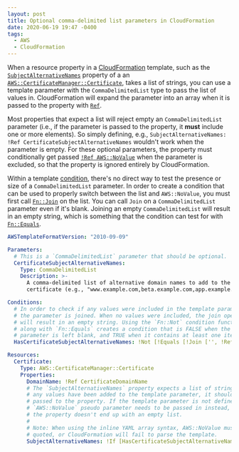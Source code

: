 ```yaml
---
layout: post
title: Optional comma-delimited list parameters in CloudFormation
date: 2020-06-19 19:47 -0400
tags:
  - AWS
  - CloudFormation
---
```


When a resource property in a [CloudFormation](https://aws.amazon.com/cloudformation/) template, such as the [`SubjectAlternativeNames`](https://docs.aws.amazon.com/AWSCloudFormation/latest/UserGuide/aws-resource-certificatemanager-certificate.html#cfn-certificatemanager-certificate-subjectalternativenames) property of a an [`AWS::CertificateManager::Certificate`](https://docs.aws.amazon.com/AWSCloudFormation/latest/UserGuide/aws-resource-certificatemanager-certificate.html#cfn-certificatemanager-certificate-subjectalternativenames), takes a list of strings, you can use a template parameter with the `CommaDelimitedList` type to pass the list of values in. CloudFormation will expand the parameter into an array when it is passed to the property with [`Ref`](https://docs.aws.amazon.com/AWSCloudFormation/latest/UserGuide/intrinsic-function-reference-ref.html).

Most properties that expect a list will reject empty an `CommaDelimitedList` parameter (i.e., if the parameter is passed to the property, it **must** include one or more elements). So simply defining, e.g., `SubjectAlternativeNames: !Ref CertificateSubjectAlternativeNames` wouldn't work when the parameter is empty. For these optional parameters, the property must conditionally get passed [`!Ref AWS::NoValue`](https://docs.aws.amazon.com/AWSCloudFormation/latest/UserGuide/pseudo-parameter-reference.html#cfn-pseudo-param-novalue) when the parameter is excluded, so that the property is ignored entirely by CloudFormation.

Within a template [condition](https://docs.aws.amazon.com/AWSCloudFormation/latest/UserGuide/conditions-section-structure.html), there's no direct way to test the presence or size of a `CommaDelimitedList` parameter. In order to create a condition that can be used to properly switch between the list and `AWS::NoValue`, you must first call [`Fn::Join`](https://docs.aws.amazon.com/AWSCloudFormation/latest/UserGuide/intrinsic-function-reference-join.html) on the list. You can call `Join` on a `CommaDelimitedList` parameter even if it's blank. Joining an empty `CommaDelimitedList` will result in an empty string, which is something that the condition can test for with [`Fn::Equals`](https://docs.aws.amazon.com/AWSCloudFormation/latest/UserGuide/intrinsic-function-reference-conditions.html#intrinsic-function-reference-conditions-equals).

```yaml
AWSTemplateFormatVersion: "2010-09-09"

Parameters:
  # This is a `CommaDelimitedList` parameter that should be optional.
  CertificateSubjectAlternativeNames:
    Type: CommaDelimitedList
    Description: >-
      A comma-delimited list of alternative domain names to add to the
      certificate (e.g., "www.example.com,beta.example.com,app.example.com")

Conditions:
  # In order to check if any values were included in the template parameter,
  # the parameter is joined. When no values were included, the join operation
  # will result in an empty string. Using the `Fn::Not` condition function
  # along with `Fn::Equals` creates a condition that is FALSE when the
  # parameter is left blank, and TRUE when it contains at least one item.
  HasCertificateSubjectAlternativeNames: !Not [!Equals [!Join ['', !Ref CertificateSubjectAlternativeNames], '']]

Resources:
  Certificate:
    Type: AWS::CertificateManager::Certificate
    Properties:
      DomainName: !Ref CertificateDomainName
      # The `SubjectAlternativeNames` property expects a list of strings. If
      # any values have been added to the template parameter, it should be
      # passed to the property. If the template parameter is not defined, the
      # `AWS::NoValue` pseudo parameter needs to be passed in instead, so that
      # the property doesn't end up with an empty list.
      #
      # Note: When using the inline YAML array syntax, AWS::NoValue must be
      # quoted, or CloudFormation will fail to parse the template.
      SubjectAlternativeNames: !If [HasCertificateSubjectAlternativeNames, !Ref CertificateSubjectAlternativeNames, !Ref 'AWS::NoValue']
```
